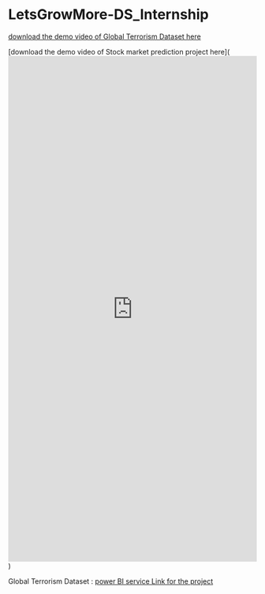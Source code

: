 # LetsGrowMore-DS_Internship


[download the demo video of Global Terrorism Dataset here](https://github.com/Ramsai170899/LetsGrowMore-DS_Internship/blob/main/Global_Terrorrism_EDA.mp4)

[download the demo video of Stock market prediction project here](<iframe src="https://www.linkedin.com/embed/feed/update/urn:li:ugcPost:7090735004632190976" height="1023" width="504" frameborder="0" allowfullscreen="" title="Embedded post"></iframe>)


Global Terrorism Dataset : [power BI service Link for the project](https://app.powerbi.com/groups/me/reports/6e69fcd9-d982-4587-8847-2fdbc8440ed9/ReportSection637a821fc0e021167233?experience=power-bi)
